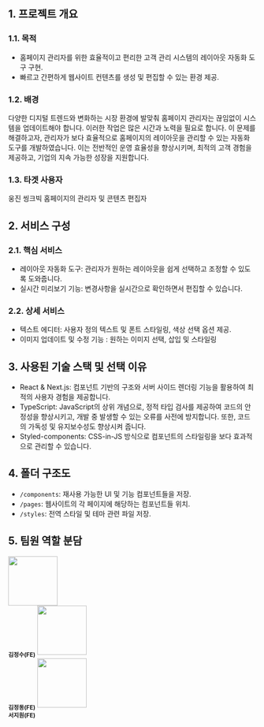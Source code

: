## 1. 프로젝트 개요
### 1.1. 목적
- 홈페이지 관리자를 위한 효율적이고 편리한 고객 관리 시스템의 레이아웃 자동화 도구 구현.
- 빠르고 간편하게 웹사이트 컨텐츠를 생성 및 편집할 수 있는 환경 제공.
### 1.2. 배경
다양한 디지털 트렌드와 변화하는 시장 환경에 발맞춰 홈페이지 관리자는 끊임없이 시스템을 업데이트해야 합니다. 이러한 작업은 많은 시간과 노력을 필요로 합니다.
이 문제를 해결하고자, 관리자가 보다 효율적으로 홈페이지의 레이아웃을 관리할 수 있는 자동화 도구를 개발하였습니다. 이는 전반적인 운영 효율성을 향상시키며, 최적의 고객 경험을 제공하고, 기업의 지속 가능한 성장을 지원합니다.
### 1.3. 타겟 사용자
웅진 씽크빅 홈페이지의 관리자 및 콘텐츠 편집자
## 2. 서비스 구성
### 2.1. 핵심 서비스
- 레이아웃 자동화 도구: 관리자가 원하는 레이아웃을 쉽게 선택하고 조정할 수 있도록 도와줍니다.
- 실시간 미리보기 기능: 변경사항을 실시간으로 확인하면서 편집할 수 있습니다.
### 2.2. 상세 서비스
- 텍스트 에디터: 사용자 정의 텍스트 및 폰트 스타일링, 색상 선택 옵션 제공.
- 이미지 업데이트 및 수정 기능 : 원하는 이미지 선택, 삽입 및 스타일링 

## 3. 사용된 기술 스택 및 선택 이유
- React & Next.js: 컴포넌트 기반의 구조와 서버 사이드 렌더링 기능을 활용하여 최적의 사용자 경험을 제공합니다.
- TypeScript: JavaScript의 상위 개념으로, 정적 타입 검사를 제공하여 코드의 안정성을 향상시키고, 개발 중 발생할 수 있는 오류를 사전에 방지합니다. 또한, 코드의 가독성 및 유지보수성도 향상시켜 줍니다.
- Styled-components: CSS-in-JS 방식으로 컴포넌트의 스타일링을 보다 효과적으로 관리할 수 있습니다.
## 4. 폴더 구조도
- `/components`: 재사용 가능한 UI 및 기능 컴포넌트들을 저장.
- `/pages`: 웹사이트의 각 페이지에 해당하는 컴포넌트들 위치.
- `/styles`: 전역 스타일 및 테마 관련 파일 저장.

## 5. 팀원 역할 분담 



<tr>
    <td align="center">
        <a href="https://github.com/MAGHC">
            <img src="https://avatars.githubusercontent.com/u/89845540?v=4" width="100px;" alt=""/>
        </a><br />
        <sub><b>김정수(FE)</b></sub>
    </td>
    <td align="center">
        <a href="https://github.com/johnwithsmile">
            <img src="https://avatars.githubusercontent.com/u/93374751?v=4" width="100px;" alt=""/>
        </a><br />
        <sub><b>김정동(FE)</b></sub>
    </td>
    <td align="center">
        <a href="https://github.com/SeoJiWon1">
            <img src="https://avatars.githubusercontent.com/u/120435947?s=400&u=668f11620200ba0a608ef70f31a32bf4131c725c&v=4" width="100px;" alt=""/>
        </a><br />
        <sub><b>서지원(FE)</b></sub>
    </td>
</tr>

